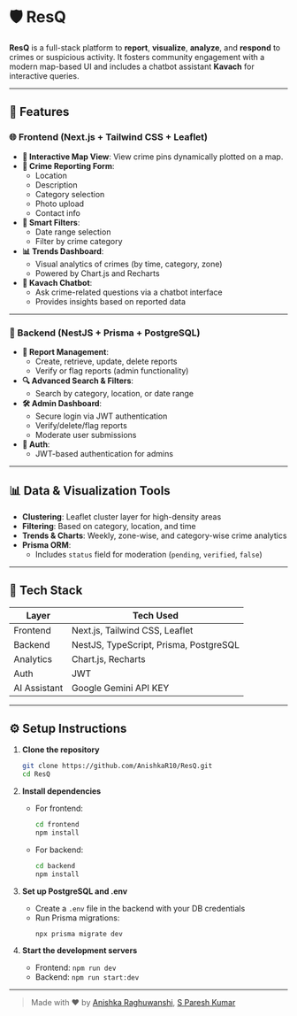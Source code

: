 # 🛡️ ResQ

**ResQ** is a full-stack platform to **report**, **visualize**, **analyze**, and **respond** to crimes or suspicious activity. It fosters community engagement with a modern map-based UI and includes a chatbot assistant **Kavach** for interactive queries.

---

## 🚀 Features

### 🌐 Frontend (Next.js + Tailwind CSS + Leaflet)
- **📍 Interactive Map View**: View crime pins dynamically plotted on a map.
- **📝 Crime Reporting Form**: 
  - Location
  - Description
  - Category selection
  - Photo upload
  - Contact info
- **📅 Smart Filters**:
  - Date range selection
  - Filter by crime category
- **📊 Trends Dashboard**:
  - Visual analytics of crimes (by time, category, zone)
  - Powered by Chart.js and Recharts
- **🧠 Kavach Chatbot**:
  - Ask crime-related questions via a chatbot interface
  - Provides insights based on reported data

---

### 🧩 Backend (NestJS + Prisma + PostgreSQL)
- **🧾 Report Management**:
  - Create, retrieve, update, delete reports
  - Verify or flag reports (admin functionality)
- **🔍 Advanced Search & Filters**:
  - Search by category, location, or date range
- **🛠 Admin Dashboard**:
  - Secure login via JWT authentication
  - Verify/delete/flag reports
  - Moderate user submissions
- **🔐 Auth**:
  - JWT-based authentication for admins

---

## 📊 Data & Visualization Tools
- **Clustering**: Leaflet cluster layer for high-density areas
- **Filtering**: Based on category, location, and time
- **Trends & Charts**: Weekly, zone-wise, and category-wise crime analytics
- **Prisma ORM**:
  - Includes `status` field for moderation (`pending`, `verified`, `false`)

---

## 📁 Tech Stack

| Layer      | Tech Used                         |
|------------|-----------------------------------|
| Frontend   | Next.js, Tailwind CSS, Leaflet    |
| Backend    | NestJS, TypeScript, Prisma, PostgreSQL        |
| Analytics  | Chart.js, Recharts               |
| Auth       | JWT                               |
| AI Assistant | Google Gemini API KEY   |

---

## ⚙️ Setup Instructions

1. **Clone the repository**  
   ```bash
   git clone https://github.com/AnishkaR10/ResQ.git
   cd ResQ
   ```

2. **Install dependencies**  
   - For frontend:  
     ```bash
     cd frontend
     npm install
     ```
   - For backend:  
     ```bash
     cd backend
     npm install
     ```

3. **Set up PostgreSQL and .env**  
   - Create a `.env` file in the backend with your DB credentials  
   - Run Prisma migrations:  
     ```bash
     npx prisma migrate dev
     ```

4. **Start the development servers**  
   - Frontend: `npm run dev`  
   - Backend: `npm run start:dev`

---



> Made with ❤️ by [Anishka Raghuwanshi](https://github.com/AnishkaR10), [S Paresh Kumar](https://github.com/SPareshKumar)

